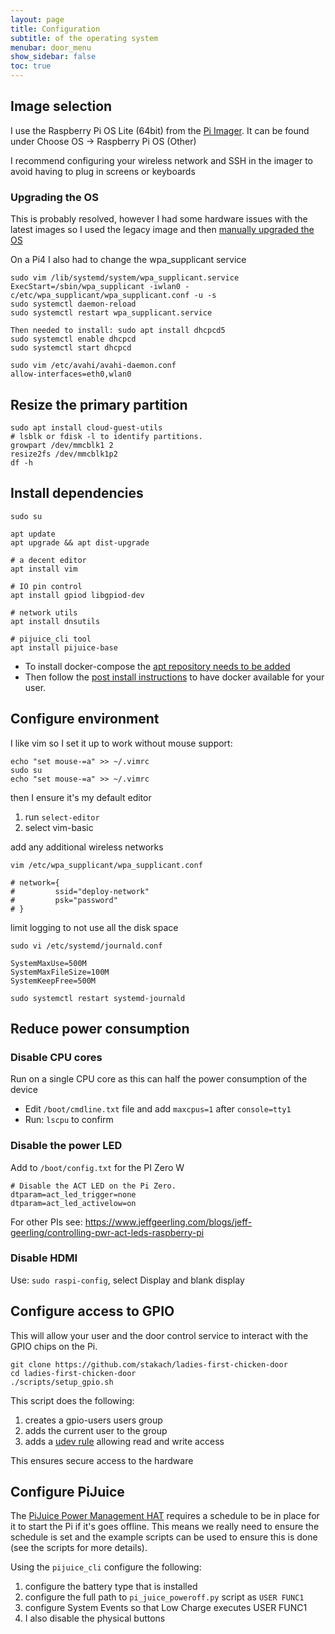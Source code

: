 ```yaml
---
layout: page
title: Configuration
subtitle: of the operating system
menubar: door_menu
show_sidebar: false
toc: true
---
```


## Image selection

I use the Raspberry Pi OS Lite (64bit) from the [Pi Imager](https://www.raspberrypi.com/software/). It can be found under Choose OS -> Raspberry Pi OS (Other)

I recommend configuring your wireless network and SSH in the imager to avoid having to plug in screens or keyboards

### Upgrading the OS

This is probably resolved, however I had some hardware issues with the latest images so I used the legacy image and then [manually upgraded the OS](https://gist.github.com/jauderho/6b7d42030e264a135450ecc0ba521bd8)

On a Pi4 I also had to change the wpa_supplicant service

```shell
sudo vim /lib/systemd/system/wpa_supplicant.service
ExecStart=/sbin/wpa_supplicant -iwlan0 -c/etc/wpa_supplicant/wpa_supplicant.conf -u -s
sudo systemctl daemon-reload
sudo systemctl restart wpa_supplicant.service

Then needed to install: sudo apt install dhcpcd5
sudo systemctl enable dhcpcd
sudo systemctl start dhcpcd

sudo vim /etc/avahi/avahi-daemon.conf
allow-interfaces=eth0,wlan0
```

## Resize the primary partition

```shell
sudo apt install cloud-guest-utils
# lsblk or fdisk -l to identify partitions.
growpart /dev/mmcblk1 2
resize2fs /dev/mmcblk1p2
df -h
```

## Install dependencies

```shell
sudo su

apt update
apt upgrade && apt dist-upgrade

# a decent editor
apt install vim

# IO pin control
apt install gpiod libgpiod-dev

# network utils
apt install dnsutils

# pijuice_cli tool
apt install pijuice-base
```

* To install docker-compose the [apt repository needs to be added](https://docs.docker.com/engine/install/debian/)
* Then follow the [post install instructions](https://docs.docker.com/engine/install/linux-postinstall/) to have docker available for your user.

## Configure environment

I like vim so I set it up to work without mouse support:

```shell
echo "set mouse-=a" >> ~/.vimrc
sudo su
echo "set mouse-=a" >> ~/.vimrc
```

then I ensure it's my default editor

1. run `select-editor`
2. select vim-basic

add any additional wireless networks

```shell
vim /etc/wpa_supplicant/wpa_supplicant.conf

# network={
#         ssid="deploy-network"
#         psk="password"
# }
```

limit logging to not use all the disk space

```shell
sudo vi /etc/systemd/journald.conf

SystemMaxUse=500M
SystemMaxFileSize=100M
SystemKeepFree=500M

sudo systemctl restart systemd-journald
```

## Reduce power consumption

### Disable CPU cores

Run on a single CPU core as this can half the power consumption of the device

* Edit `/boot/cmdline.txt` file and add `maxcpus=1` after `console=tty1`
* Run: `lscpu` to confirm

### Disable the power LED

Add to `/boot/config.txt` for the PI Zero W

```
# Disable the ACT LED on the Pi Zero.
dtparam=act_led_trigger=none
dtparam=act_led_activelow=on
```

For other PIs see: https://www.jeffgeerling.com/blogs/jeff-geerling/controlling-pwr-act-leds-raspberry-pi

### Disable HDMI

Use: `sudo raspi-config`, select Display and blank display

## Configure access to GPIO

This will allow your user and the door control service to interact with the GPIO chips on the Pi.

```shell
git clone https://github.com/stakach/ladies-first-chicken-door
cd ladies-first-chicken-door
./scripts/setup_gpio.sh
```

This script does the following:

1. creates a gpio-users users group
1. adds the current user to the group
1. adds a [udev rule](https://opensource.com/article/18/11/udev) allowing read and write access

This ensures secure access to the hardware

## Configure PiJuice

The [PiJuice Power Management HAT](https://github.com/PiSupply/PiJuice) requires a schedule to be in place for it to start the Pi if it's goes offline. This means we really need to ensure the schedule is set and the example scripts can be used to ensure this is done (see the scripts for more details).

Using the `pijuice_cli` configure the following:

1. configure the battery type that is installed
1. configure the full path to `pi_juice_poweroff.py` script as `USER FUNC1`
1. configure System Events so that Low Charge executes USER FUNC1
1. I also disable the physical buttons
